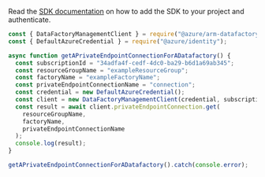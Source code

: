 Read the [SDK documentation](https://github.com/Azure/azure-sdk-for-js/blob/%40azure%2Farm-datafactory_10.5.0/sdk/datafactory/arm-datafactory/README.md) on how to add the SDK to your project and authenticate.

```javascript
const { DataFactoryManagementClient } = require("@azure/arm-datafactory");
const { DefaultAzureCredential } = require("@azure/identity");

async function getAPrivateEndpointConnectionForADatafactory() {
  const subscriptionId = "34adfa4f-cedf-4dc0-ba29-b6d1a69ab345";
  const resourceGroupName = "exampleResourceGroup";
  const factoryName = "exampleFactoryName";
  const privateEndpointConnectionName = "connection";
  const credential = new DefaultAzureCredential();
  const client = new DataFactoryManagementClient(credential, subscriptionId);
  const result = await client.privateEndpointConnection.get(
    resourceGroupName,
    factoryName,
    privateEndpointConnectionName
  );
  console.log(result);
}

getAPrivateEndpointConnectionForADatafactory().catch(console.error);
```
